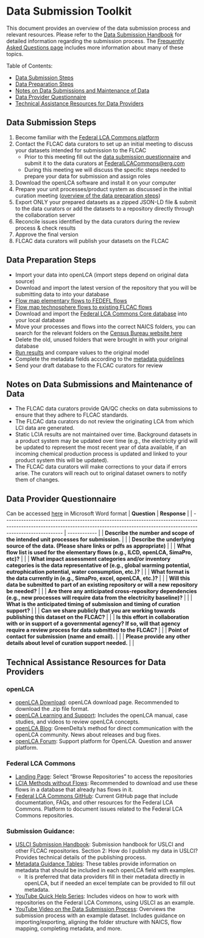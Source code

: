 # Data Submission Toolkit
This document provides an overview of the data submission process and relevant resources. Please refer to the [Data Submission Handbook](https://github.com/FLCAC-admin/uslci-content/blob/dev/docs/submission_handbook/00-sub-handbook-landing.md) for detailed information regarding the submission process. The [Frequently Asked Questions page](https://github.com/FLCAC-admin/FLCAC-Curation/blob/main/docs/FAQ.md) includes more information about many of these topics.

Table of Contents:
- [Data Submission Steps](https://github.com/FLCAC-admin/FLCAC-Curation/edit/main/docs/Data%20Submission%20Overview%20and%20Resources.md#data-submission-steps)
- [Data Preparation Steps](https://github.com/FLCAC-admin/FLCAC-Curation/edit/main/docs/Data%20Submission%20Overview%20and%20Resources.md#data-preparation-steps)
- [Notes on Data Submissions and Maintenance of Data](https://github.com/FLCAC-admin/FLCAC-Curation/edit/main/docs/Data%20Submission%20Overview%20and%20Resources.md#notes-on-data-submissions-and-maintenance-of-data)
- [Data Provider Questionnaire](https://github.com/FLCAC-admin/FLCAC-Curation/edit/main/docs/Data%20Submission%20Overview%20and%20Resources.md#data-provider-questionnaire)
- [Technical Assistance Resources for Data Providers](https://github.com/FLCAC-admin/FLCAC-Curation/edit/main/docs/Data%20Submission%20Overview%20and%20Resources.md#technical-assistance-resources-for-data-providers)

## Data Submission Steps
1.	Become familiar with the [Federal LCA Commons platform](https://www.lcacommons.gov/)
2.	Contact the FLCAC data curators to set up an initial meeting to discuss your datasets intended for submission to the FLCAC
    - Prior to this meeting fill out the [data submission questionnaire](https://github.com/FLCAC-admin/FLCAC-Curation/edit/main/docs/Data%20Submission%20Overview%20and%20Resources.md#data-provider-questionnaire) and submit it to the data curators at FederalLCACommons@erg.com 
    - During this meeting we will discuss the specific steps needed to prepare your data for submission and assign roles 
3.	Download the openLCA software and install it on your computer
4.	Prepare your unit processes/product system as discussed in the initial curation meeting ([overview of the data preparation steps](https://github.com/FLCAC-admin/FLCAC-Curation/edit/main/docs/Data%20Submission%20Overview%20and%20Resources.md#data-preparation-steps))
5.	Export ONLY your prepared datasets as a zipped JSON-LD file & submit to the data curators or add the datasets to a repository directly through the collaboration server
6.	Reconcile issues identified by the data curators during the review process & check results
7.	Approve the final version
8.	FLCAC data curators will publish your datasets on the FLCAC

## Data Preparation Steps
-	Import your data into openLCA (import steps depend on original data source)
-	Download and import the latest version of the repository that you will be submitting data to into your database
-	[Flow map elementary flows to FEDEFL flows](https://github.com/FLCAC-admin/FLCAC-Curation/edit/main/docs/FAQ.md#data-submission)
-	[Flow map technosphere flows to existing FLCAC flows](https://github.com/FLCAC-admin/FLCAC-Curation/edit/main/docs/FAQ.md#data-submission)
-	Download and import the [Federal LCA Commons Core database](https://www.lcacommons.gov/lca-collaboration/Federal_LCA_Commons/Fed_Commons_core_database/datasets) into your local database
-	Move your processes and flows into the correct NAICS folders, you can search for the relevant folders on the [Census Bureau website here](https://www.census.gov/naics/)
-	Delete the old, unused folders that were brought in with your original database
-	[Run results](https://github.com/FLCAC-admin/FLCAC-Curation/blob/main/docs/FAQ.md#openlca) and compare values to the original model 
-	Complete the metadata fields according to the [metadata guidelines](https://github.com/FLCAC-admin/uslci-content/blob/dev/docs/submission_handbook/02-how-to-publish-in-the-uslci.md#metadata-guidance-tables)
-	Send your draft database to the FLCAC curators for review

## Notes on Data Submissions and Maintenance of Data
-	The FLCAC data curators provide QA/QC checks on data submissions to ensure that they adhere to FLCAC standards.
-	The FLCAC data curators do not review the originating LCA from which LCI data are generated.
-	Static LCIA results are not maintained over time. Background datasets in a product system may be updated over time (e.g., the electricity grid will be updated to represent the most recent year of data available, if an incoming chemical production process is updated and linked to your product system this will be updated).
-	The FLCAC data curators will make corrections to your data if errors arise. The curators will reach out to original dataset owners to notify them of changes.

## Data Provider Questionnaire
Can be accessed [here](https://github.com/FLCAC-admin/FLCAC-Curation/blob/main/docs/Data%20Provider%20Questionnaire.docx) in Microsoft Word format 
| **Question**                                                                                                                                                                             | **Response** |
| ------------------------------------------------------------------------------------------------------------------------------------------------------------------------------------ | ------------ |
| **Describe the number and scope of the intended unit processes for submission.**                                                                                                     |              |
| **Describe the underlying source of the data. (Please share links or pdfs as appropriate)**                                                                                          |              |
| **What flow list is used for the elementary flows (e.g., ILCD, openLCA, SimaPro, etc)?**                                                                                             |              |
| **What impact assessment categories and/or inventory categories is the data representative of (e.g., global warming potential, eutrophication potential, water consumption, etc.)?** |              |
| **What format is the data currently in (e.g., SimaPro, excel, openLCA, etc.)?**                                                                                                      |              |
| **Will this data be submitted to part of an existing repository or will a new repository be needed?**                                                                                |              |
| **Are there any anticipated cross-repository dependencies (e.g., new processes will require data from the electricity baseline)?**                                                   |              |
| **What is the anticipated timing of submission and timing of curation support?**                                                                                                     |              |
| **Can we share publicly that you are working towards publishing this dataset on the FLCAC?**                                                                                         |              |
| **Is this effort in collaboration with or in support of a governmental agency? If so, will that agency require a review process for data submitted to the FLCAC?**                   |              |
| **Point of contact for submission** **(name and email).**                                                                                                                            |              |
| **Please provide any other details about level of curation support needed.**                                                                                                         |              |

## Technical Assistance Resources for Data Providers
### openLCA
-	[openLCA Download](https://www.openlca.org/download/): openLCA download page. Recommended to download the .zip file format.
-	[openLCA Learning and Support](https://www.openlca.org/learning/): Includes the openLCA manual, case studies, and videos to review openLCA concepts.
-	[openLCA Blog](https://www.openlca.org/blog/): GreenDelta’s method for direct communication with the openLCA community. News about releases and bug fixes.
-	[openLCA Forum](https://ask.openlca.org/): Support platform for OpenLCA. Question and answer platform.
### Federal LCA Commons
-	[Landing Page](https://www.lcacommons.gov/): Select “Browse Repositories” to access the repositories
-	[LCIA Methods without Flows](https://www.lcacommons.gov/lcia-methods-without-flows): Recommended to download and use these flows in a database that already has flows in it. 
-	[Federal LCA Commons GitHub](https://github.com/FLCAC-admin/FLCAC-Curation/tree/main): Current GitHub page that include documentation, FAQs, and other resources for the Federal LCA Commons. Platform to document issues related to the Federal LCA Commons repositories.
### Submission Guidance:
- [USLCI Submission Handbook](https://github.com/FLCAC-admin/uslci-content/blob/dev/docs/submission_handbook/00-sub-handbook-landing.md): Submission handbook for USLCI and other FLCAC repositories. Section 2: How do I publish my data in USLCI? Provides technical details of the publishing process.
-	[Metadata Guidance Tables](https://github.com/FLCAC-admin/uslci-content/blob/dev/docs/submission_handbook/02-how-to-publish-in-the-uslci.md#metadata-guidance-tables): These tables provide information on metadata that should be included in each openLCA field with examples.
    - It is preferred that data providers fill in their metadata directly in openLCA, but if needed an excel template can be provided to fill out metadata.
-	[YouTube Quick Help Series](https://www.youtube.com/playlist?list=PLmIn8Hncs7bFUOyXZNGXwG4LtdoTfLz6Q): Includes videos on how to work with repositories on the Federal LCA Commons, using USLCI as an example.
-	[YouTube Video on the Data Submission Process](https://www.youtube.com/watch?v=IlPlYet8llY&list=PLmIn8Hncs7bFUOyXZNGXwG4LtdoTfLz6Q&index=9): Overviews the submission process with an example dataset. Includes guidance on importing/exporting, aligning the folder structure with NAICS, flow mapping, completing metadata, and more.
